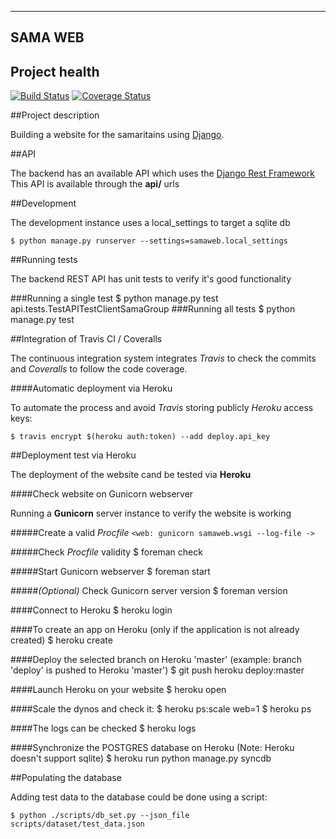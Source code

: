 -------------------------
SAMA WEB
-------------------------
## Project health
[![Build Status](https://travis-ci.org/neodark/samaweb.svg?branch=master)](https://travis-ci.org/neodark/samaweb?branch=master)
[![Coverage Status](https://coveralls.io/repos/neodark/samaweb/badge.png?branch=master)](https://coveralls.io/repos/neodark/samaweb?branch=master)

##Project description

Building a website for the samaritains using [Django](https://www.djangoproject.com/).

##API

The backend has an available API which uses the [Django Rest Framework](http://www.django-rest-framework.org/)
This API is available through the **api/** urls

##Development

The development instance uses a local_settings to target a sqlite db

    $ python manage.py runserver --settings=samaweb.local_settings

##Running tests

The backend REST API has unit tests to verify it's good functionality

###Running a single test
    $ python manage.py test api.tests.TestAPITestClientSamaGroup
###Running all tests
    $ python manage.py test

##Integration of Travis CI / Coveralls

The continuous integration system integrates *Travis* to check the commits and *Coveralls*
to follow the code coverage.

####Automatic deployment via Heroku

To automate the process and avoid *Travis* storing publicly *Heroku* access keys:

    $ travis encrypt $(heroku auth:token) --add deploy.api_key

##Deployment test via Heroku

The deployment of the website cand be tested via **Heroku**

####Check website on Gunicorn webserver

Running a **Gunicorn** server instance to verify the website is working

#####Create a valid *Procfile*
`<web: gunicorn samaweb.wsgi --log-file ->`

#####Check *Procfile* validity
    $ foreman check

#####Start Gunicorn webserver
    $ foreman start

#####*(Optional)* Check Gunicorn server version 
    $ foreman version

####Connect to Heroku
    $ heroku login

####To create an app on Heroku (only if the application is not already created)
    $ heroku create

####Deploy the selected branch on Heroku 'master' (example: branch 'deploy' is pushed to Heroku 'master')
    $ git push heroku deploy:master

####Launch Heroku on your website
    $ heroku open

####Scale the dynos and check it:
    $ heroku ps:scale web=1
    $ heroku ps

####The logs can be checked 
    $ heroku logs

####Synchronize the POSTGRES database on Heroku (Note: Heroku doesn't support sqlite)
    $ heroku run python manage.py syncdb

##Populating the database

Adding test data to the database could be done using a script:

    $ python ./scripts/db_set.py --json_file scripts/dataset/test_data.json
